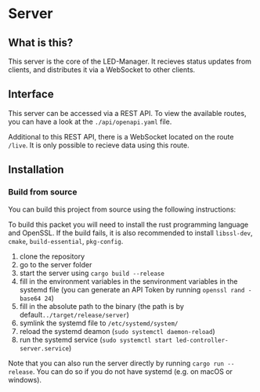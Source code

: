 # Server

## What is this?

This server is the core of the LED-Manager.
It recieves status updates from clients, and distributes it via a WebSocket to other clients.

## Interface

This server can be accessed via a REST API.
To view the available routes, you can have a look at the `./api/openapi.yaml` file.

Additional to this REST API, there is a WebSocket located on the route `/live`.
It is only possible to recieve data using this route.

## Installation

### Build from source

You can build this project from source using the following instructions:

To build this packet you will need to install the rust programming language and OpenSSL.
If the build fails, it is also recommended to install `libssl-dev`, `cmake`, `build-essential`, `pkg-config`.

1. clone the repository
2. go to the server folder
3. start the server using `cargo build --release`
4. fill in the environment variables in the senvironment variables in the systemd file (you can generate an API Token by running `openssl rand -base64 24`)
5. fill in the absolute path to the binary (the path is by default`../target/release/server`)
6. symlink the systemd file to `/etc/systemd/system/`
7. reload the systemd deamon (`sudo systemctl daemon-reload`)
8. run the systemd service (`sudo systemctl start led-controller-server.service`)

Note that you can also run the server directly by running `cargo run --release`. You can do so if you do not have systemd (e.g. on macOS or windows).
